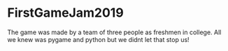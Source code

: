 # FirstGameJam2019
The game was made by a team of three people as freshmen in college. All we knew was pygame and python but we didnt let that stop us!
